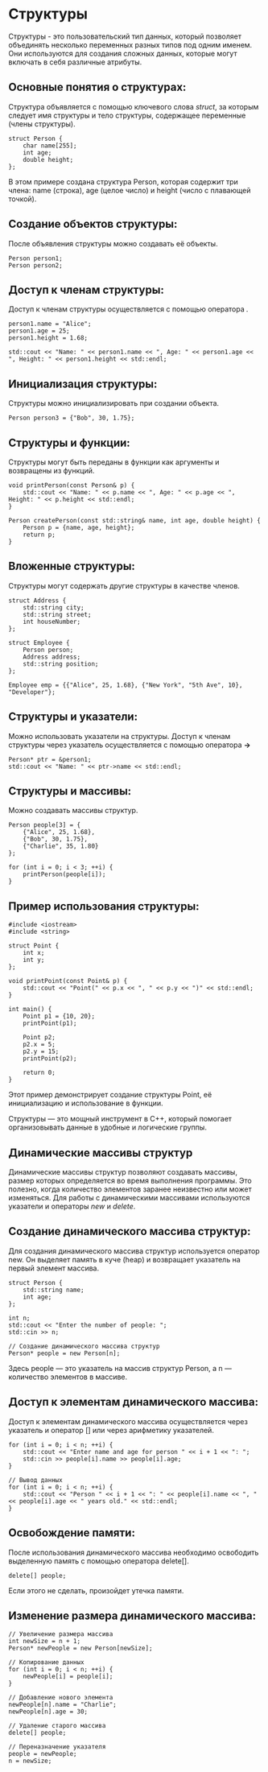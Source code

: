# Структуры

Структуры - это пользовательский тип данных, который позволяет объединять несколько переменных разных типов под одним именем.
Они используются для создания сложных данных, которые могут включать в себя различные атрибуты.

## Основные понятия о структурах:

Структура объявляется с помощью ключевого слова *struct*, за которым следует имя структуры и тело структуры, содержащее переменные (члены структуры).
```
struct Person {
    char name[255];
    int age;
    double height;
};
```

В этом примере создана структура Person, которая содержит три члена:
name (строка), age (целое число) и height (число с плавающей точкой).

## Создание объектов структуры:

После объявления структуры можно создавать её объекты.

```
Person person1;
Person person2;
```

## Доступ к членам структуры:

Доступ к членам структуры осуществляется с помощью оператора *.*

```
person1.name = "Alice";
person1.age = 25;
person1.height = 1.68;

std::cout << "Name: " << person1.name << ", Age: " << person1.age << ", Height: " << person1.height << std::endl;
```

## Инициализация структуры:

Структуры можно инициализировать при создании объекта.

```
Person person3 = {"Bob", 30, 1.75};
```

## Структуры и функции:

Структуры могут быть переданы в функции как аргументы и возвращены из функций.

```
void printPerson(const Person& p) {
    std::cout << "Name: " << p.name << ", Age: " << p.age << ", Height: " << p.height << std::endl;
}

Person createPerson(const std::string& name, int age, double height) {
    Person p = {name, age, height};
    return p;
}
```

## Вложенные структуры:

Структуры могут содержать другие структуры в качестве членов.

```
struct Address {
    std::string city;
    std::string street;
    int houseNumber;
};

struct Employee {
    Person person;
    Address address;
    std::string position;
};

Employee emp = {{"Alice", 25, 1.68}, {"New York", "5th Ave", 10}, "Developer"};
```

## Структуры и указатели:

Можно использовать указатели на структуры. Доступ к членам структуры через указатель осуществляется с помощью оператора **->**

```
Person* ptr = &person1;
std::cout << "Name: " << ptr->name << std::endl;
```

## Структуры и массивы:

Можно создавать массивы структур.

```
Person people[3] = {
    {"Alice", 25, 1.68},
    {"Bob", 30, 1.75},
    {"Charlie", 35, 1.80}
};

for (int i = 0; i < 3; ++i) {
    printPerson(people[i]);
}
```

## Пример использования структуры:

```
#include <iostream>
#include <string>

struct Point {
    int x;
    int y;
};

void printPoint(const Point& p) {
    std::cout << "Point(" << p.x << ", " << p.y << ")" << std::endl;
}

int main() {
    Point p1 = {10, 20};
    printPoint(p1);

    Point p2;
    p2.x = 5;
    p2.y = 15;
    printPoint(p2);

    return 0;
}
```

Этот пример демонстрирует создание структуры Point, её инициализацию и использование в функции.

Структуры — это мощный инструмент в C++, который помогает организовывать данные в удобные и логические группы.

## Динамические массивы структур

Динамические массивы структур  позволяют создавать массивы, размер которых определяется во время выполнения программы.
Это полезно, когда количество элементов заранее неизвестно или может изменяться.
Для работы с динамическими массивами используются указатели и операторы *new* и *delete*.

## Создание динамического массива структур:

Для создания динамического массива структур используется оператор new. 
Он выделяет память в куче (heap) и возвращает указатель на первый элемент массива.

```
struct Person {
    std::string name;
    int age;
};

int n;
std::cout << "Enter the number of people: ";
std::cin >> n;

// Создание динамического массива структур
Person* people = new Person[n];
```

Здесь people — это указатель на массив структур Person, а n — количество элементов в массиве.

## Доступ к элементам динамического массива:

Доступ к элементам динамического массива осуществляется через указатель и оператор [] или через арифметику указателей.

```
for (int i = 0; i < n; ++i) {
    std::cout << "Enter name and age for person " << i + 1 << ": ";
    std::cin >> people[i].name >> people[i].age;
}

// Вывод данных
for (int i = 0; i < n; ++i) {
    std::cout << "Person " << i + 1 << ": " << people[i].name << ", " << people[i].age << " years old." << std::endl;
}
```

## Освобождение памяти:

После использования динамического массива необходимо освободить выделенную память с помощью оператора delete[].

```
delete[] people;
```
Если этого не сделать, произойдет утечка памяти.

## Изменение размера динамического массива:

```
// Увеличение размера массива
int newSize = n + 1;
Person* newPeople = new Person[newSize];

// Копирование данных
for (int i = 0; i < n; ++i) {
    newPeople[i] = people[i];
}

// Добавление нового элемента
newPeople[n].name = "Charlie";
newPeople[n].age = 30;

// Удаление старого массива
delete[] people;

// Переназначение указателя
people = newPeople;
n = newSize;
```

